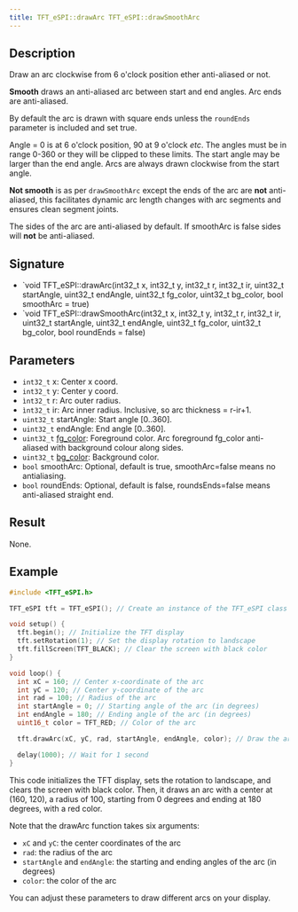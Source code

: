 ```yaml
---
title: TFT_eSPI::drawArc TFT_eSPI::drawSmoothArc 
---
```


## Description

Draw an arc clockwise from 6 o'clock position ether anti-aliased or not.

**Smooth** draws an anti-aliased arc between start and end angles. Arc ends are anti-aliased.

By default the arc is drawn with square ends unless the `roundEnds` parameter is included and set true.

Angle = 0 is at 6 o'clock position, 90 at 9 o'clock *etc*. The angles must be in range 0-360 or they will be clipped to 
these limits. The start angle may be larger than the end angle. Arcs are always drawn clockwise from the start angle.

**Not smooth** is as per `drawSmoothArc` except the ends of the arc are **not** anti-aliased, this facilitates dynamic 
arc length changes with arc segments and ensures clean segment joints.

The sides of the arc are anti-aliased by default. If smoothArc is false sides will **not** be anti-aliased.

## Signature

* `void TFT_eSPI::drawArc(int32_t x, int32_t y, int32_t r, int32_t ir, uint32_t startAngle, uint32_t endAngle, 
   uint32_t fg_color, uint32_t bg_color, bool smoothArc = true)
* `void TFT_eSPI::drawSmoothArc(int32_t x, int32_t y, int32_t r, int32_t ir, uint32_t startAngle, uint32_t endAngle,
   uint32_t fg_color, uint32_t bg_color, bool roundEnds = false)

## Parameters

* `int32_t` x: Center x coord.
* `int32_t` y: Center y coord.
* `ìnt32_t` r: Arc outer radius.
* `ìnt32_t` ir: Arc inner radius. Inclusive, so arc thickness = r-ir+1. 
* `uint32_t` startAngle: Start angle [0..360].
* `uint32_t` endAngle: End angle [0..360].
* `uint32_t` [fg_color](../colors.md): Foreground color. Arc foreground fg_color anti-aliased with background colour
   along sides.
* `uint32_t` [bg_color](../colors.md): Background color.
* `bool` smoothArc: Optional, default is true, smoothArc=false means no antialiasing.
* `bool` roundEnds: Optional, default is false, roundsEnds=false means anti-aliased straight end.

## Result

None.

## Example

``` cpp
#include <TFT_eSPI.h>

TFT_eSPI tft = TFT_eSPI(); // Create an instance of the TFT_eSPI class

void setup() {
  tft.begin(); // Initialize the TFT display
  tft.setRotation(1); // Set the display rotation to landscape
  tft.fillScreen(TFT_BLACK); // Clear the screen with black color
}

void loop() {
  int xC = 160; // Center x-coordinate of the arc
  int yC = 120; // Center y-coordinate of the arc
  int rad = 100; // Radius of the arc
  int startAngle = 0; // Starting angle of the arc (in degrees)
  int endAngle = 180; // Ending angle of the arc (in degrees)
  uint16_t color = TFT_RED; // Color of the arc

  tft.drawArc(xC, yC, rad, startAngle, endAngle, color); // Draw the arc

  delay(1000); // Wait for 1 second
}
```

This code initializes the TFT display, sets the rotation to landscape, and clears the screen with black color. Then, it
draws an arc with a center at (160, 120), a radius of 100, starting from 0 degrees and ending at 180 degrees, with a
red color.

Note that the drawArc function takes six arguments:
 
* `xC` and `yC`: the center coordinates of the arc
* `rad`: the radius of the arc
* `startAngle` and `endAngle`: the starting and ending angles of the arc (in degrees)
* `color`: the color of the arc

You can adjust these parameters to draw different arcs on your display.
